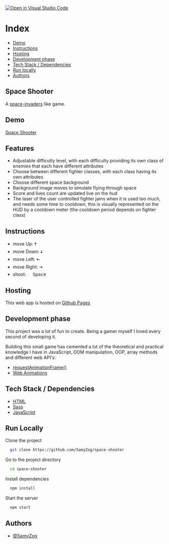 [![Open in Visual Studio Code](https://open.vscode.dev/badges/open-in-vscode.svg)](https://open.vscode.dev/organization/repository)

# Index

-   [Demo](#demo)
-   [Instructions](#instructions)
-   [Hosting](#host)
-   [Development phase](#dev-phase)
-   [Tech Stack / Dependencies](#deps)
-   [Run locally](#run)
-   [Authors](#authors)

<h2>Space Shooter</h2>

A [space-invaders](https://en.wikipedia.org/wiki/Space_Invaders) like game.

<h2 id="demo">Demo</h2>

[Space Shooter](https://samyzog.github.io/space-shooter/)

<h2 id="features">Features</h2>

-   Adjustable difficulty level, with each difficulty providing its own class of enemies that each have different
    attributes
-   Choose between different fighter classes, with each class having its own attributes
-   Choose different space background
-   Background image moves to simulate flying through space
-   Score and lives count are updated live on the hud
-   The laser of the user controlled fighter jams when it is used too much, and needs some time to cooldown, this is
    visually represented on the HUD by a cooldown meter (the cooldown period depends on fighter class)

<h2 id="demo">Instructions</h2>

-   move Up: 🠅
-   move Down: 🠇
-   move Left: 🠄
-   move Right: 🠆
-   shoot: <kbd>&nbsp;&nbsp;Space&nbsp;&nbsp;</kbd>

<h2 id="host">Hosting</h2>

This web app is hosted on [Github Pages](https://pages.github.com/)

<h2 id="dev-phase">Development phase</h2>

This project was a lot of fun to create. Being a gamer myself I loved every second of developing it.

Building this small game has cemented a lot of the theoretical and practical knowledge I have in JavaScript, DOM
manipulation, OOP, array methods and different web API's:

-   [requestAnimationFrame()](https://developer.mozilla.org/en-US/docs/Web/API/window/requestAnimationFrame)
-   [Web Animations](https://developer.mozilla.org/en-US/docs/Web/API/Web_Animations_API)

<h2 id="deps">Tech Stack / Dependencies</h2>

-   [HTML](#)
-   [Sass](https://sass-lang.com/)
-   [JavaScript](#)

<h2 id="run">Run Locally</h2>

Clone the project

```bash
  git clone https://github.com/SamyZog/space-shooter
```

Go to the project directory

```bash
  cd space-shooter
```

Install dependencies

```bash
  npm install
```

Start the server

```bash
  npm start
```

<h2 id="authors">Authors</h2>

-   [@SamyZog](https://www.github.com/SamyZog)
